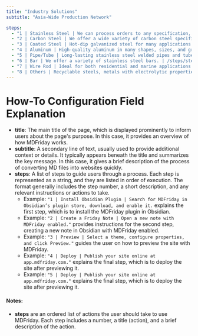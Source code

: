 ```yaml
---
title: "Industry Solutions"
subtitle: "Asia-Wide Production Network"

steps:
  - "1 | Stainless Steel | We can process orders to any specification, length, and thickness. | /steps/step-1"
  - "2 | Carbon Steel | We offer a wide variety of carbon steel specifications and sizes. | /steps/step-2"
  - "3 | Coated Steel | Hot-dip galvanized steel for many applications. | /steps/step-3"
  - "4 | Aluminum | High-quality aluminum in many shapes, sizes, and grades. | /steps/step-4"
  - "5 | Pipe/Tube | Long-lasting stainless steel welded pipes and tubes. | /steps/step-5"
  - "6 | Bar | We offer a variety of stainless steel bars. | /steps/step-6"
  - "7 | Wire Rod | Ideal for both residential and marine applications. | /steps/step-7"
  - "8 | Others | Recyclable steels, metals with electrolytic properties and others. | /steps/step-8"
---
```


# How-To Configuration Field Explanation

- **title**: The main title of the page, which is displayed prominently to inform users about the page's purpose. In this case, it provides an overview of how MDFriday works.
- **subtitle**: A secondary line of text, usually used to provide additional context or details. It typically appears beneath the title and summarizes the key message. In this case, it gives a brief description of the process of converting MD files into websites quickly.
- **steps**: A list of steps to guide users through a process. Each step is represented as a string, and they are listed in order of execution. The format generally includes the step number, a short description, and any relevant instructions or actions to take.
    - Example: `"1 | Install Obsidian Plugin | Search for MDFriday in Obsidian’s plugin store, download, and enable it.` explains the first step, which is to install the MDFriday plugin in Obsidian.
    - Example: `"2 | Create a Friday Note | Open a new note with MDFriday enabled."` provides instructions for the second step, creating a new note in Obsidian with MDFriday enabled.
    - Example: `"3 | Preview | Select a theme, configure properties, and click Preview."` guides the user on how to preview the site with MDFriday.
    - Example: `"4 | Deploy | Publish your site online at app.mdfriday.com."` explains the final step, which is to deploy the site after previewing it.
    - Example: `"5 | Deploy | Publish your site online at app.mdfriday.com."` explains the final step, which is to deploy the site after previewing it.

#### Notes:
- **steps** are an ordered list of actions the user should take to use MDFriday. Each step includes a number, a title (action), and a brief description of the action.
